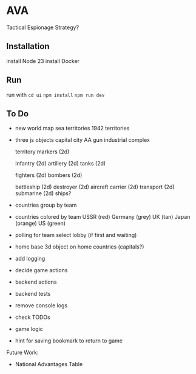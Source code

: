 # AVA

Tactical Espionage Strategy?

## Installation

install Node 23
install Docker

## Run

run with
`cd ui`
`npm install`
`npm run dev`

## To Do

-   new world map
    sea territories
    1942 territories

-   three js objects
    capital city
    AA gun
    industrial complex

    territory markers (2d)

    infantry (2d)
    artillery (2d)
    tanks (2d)

    fighters (2d)
    bombers (2d)

    battleship (2d)
    destroyer (2d)
    aircraft carrier (2d)
    transport (2d)
    submarine (2d)
    ships?

-   countries group by team
-   countries colored by team
    USSR (red)
    Germany (grey)
    UK (tan)
    Japan (orange)
    US (green)

-   polling for team select lobby (if first and waiting)

-   home base 3d object on home countries (capitals?)

-   add logging
-   decide game actions
-   backend actions
-   backend tests

-   remove console logs
-   check TODOs

-   game logic
-   hint for saving bookmark to return to game

Future Work:

-   National Advantages Table

